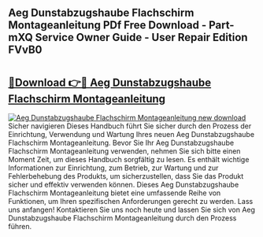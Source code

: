 ## Aeg Dunstabzugshaube Flachschirm Montageanleitung PDf Free Download - Part-mXQ Service Owner Guide - User Repair Edition FVvB0

# <h2><a href="http://df6l8im.blite.top/?on=Aeg+Dunstabzugshaube+Flachschirm+Montageanleitung">🔗Download 👉🔴 Aeg Dunstabzugshaube Flachschirm Montageanleitung</a></h2>

[![Aeg Dunstabzugshaube Flachschirm Montageanleitung new download](https://i.imgur.com/lujVjoI.png)](http://df6l8im.blite.top/?on=Aeg+Dunstabzugshaube+Flachschirm+Montageanleitung)
Sicher navigieren Dieses Handbuch führt Sie sicher durch den Prozess der Einrichtung, Verwendung und Wartung Ihres neuen Aeg Dunstabzugshaube Flachschirm Montageanleitung. Bevor Sie Ihr Aeg Dunstabzugshaube Flachschirm Montageanleitung verwenden, nehmen Sie sich bitte einen Moment Zeit, um dieses Handbuch sorgfältig zu lesen. Es enthält wichtige Informationen zur Einrichtung, zum Betrieb, zur Wartung und zur Fehlerbehebung des Produkts, um sicherzustellen, dass Sie das Produkt sicher und effektiv verwenden können. Dieses Aeg Dunstabzugshaube Flachschirm Montageanleitung bietet eine umfassende Reihe von Funktionen, um Ihren spezifischen Anforderungen gerecht zu werden. Lass uns anfangen! Kontaktieren Sie uns noch heute und lassen Sie sich von Aeg Dunstabzugshaube Flachschirm Montageanleitung durch den Prozess führen.
